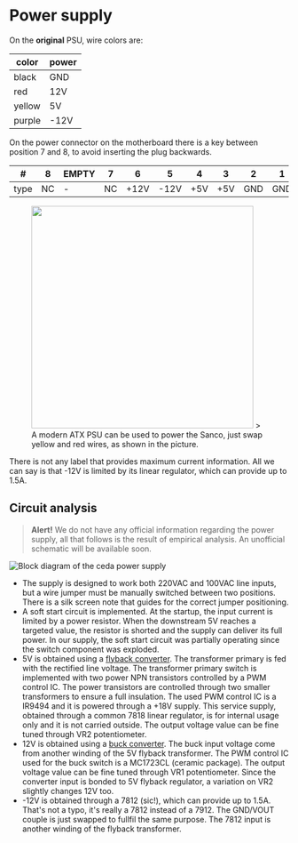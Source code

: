 # Power supply

On the **original** PSU, wire colors are:

| color  | power |
| ------ | ----- |
| black  | GND   |
| red    | 12V   |
| yellow | 5V    |
| purple | -12V  |

On the power connector on the motherboard there is a key between position 7 and 8, to avoid inserting the plug backwards.

| #    | 8   | EMPTY | 7   | 6    | 5    | 4   | 3   | 2   | 1   |
| ---- | --- | ----- | --- | ---- | ---- | --- | --- | --- | --- |
| type | NC  | -     | NC  | +12V | -12V | +5V | +5V | GND | GND |


<figure>
<img src="../assets/psu-connector.jpeg" width="400px" />
> A modern ATX PSU can be used to power the Sanco, just swap yellow and red wires, as shown in the picture.
</figure>

There is not any label that provides maximum current information.
All we can say is that -12V is limited by its linear regulator, which can provide up to 1.5A.

## Circuit analysis

> **Alert!**
> We do not have any official information regarding the power supply, all that follows is the result of empirical analysis.
> An unofficial schematic will be available soon.

![Block diagram of the ceda power supply](../assets/psu-block-diagram.png)

- The supply is designed to work both 220VAC and 100VAC line inputs, but a wire jumper must be manually switched between two positions.
There is a silk screen note that guides for the correct jumper positioning.
- A soft start circuit is implemented.
At the startup, the input current is limited by a power resistor.
When the downstream 5V reaches a targeted value, the resistor is shorted and the supply can deliver its full power.
In our supply, the soft start circuit was partially operating since the switch component was exploded.
- 5V is obtained using a [flyback converter](https://en.wikipedia.org/wiki/Flyback_converter).
The transformer primary is fed with the rectified line voltage.
The transformer primary switch is implemented with two power NPN transistors controlled by a PWM control IC.
The power transistors are controlled through two smaller transformers to ensure a full insulation.
The used PWM control IC is a IR9494 and it is powered through a +18V supply. This service supply, obtained through a common 7818 linear regulator, is for internal usage only and it is not carried outside.
The output voltage value can be fine tuned through VR2 potentiometer.
- 12V is obtained using a [buck converter](https://en.wikipedia.org/wiki/Buck_converter).
The buck input voltage come from another winding of the 5V flyback transformer.
The PWM control IC used for the buck switch is a MC1723CL (ceramic package).
The output voltage value can be fine tuned through VR1 potentiometer.
Since the converter input is bonded to 5V flyback regulator, a variation on VR2 slightly changes 12V too.
- -12V is obtained through a 7812 (sic!), which can provide up to 1.5A.
That's not a typo, it's really a 7812 instead of a 7912. The GND/VOUT couple is just swapped to fullfil the same purpose.
The 7812 input is another winding of the flyback transformer.
